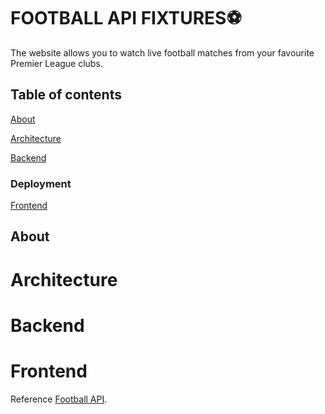 # FOOTBALL API FIXTURES⚽
The website allows you to watch live football matches from your favourite Premier League clubs.

## Table of contents

[About](#About "Goto About")


[Architecture](#Architecture )


[Backend](#Architecture )


  ### Deployment
       
      
  



[Frontend](#Architecture )
  



## About 



# Architecture


# Backend


# Frontend

  
 
  


Reference [Football API](https://www.api-football.com/).
